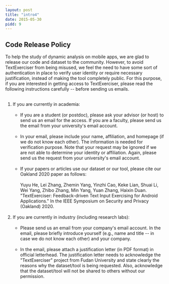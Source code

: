 ```yaml
---
layout: post
title: "intro4"
date: 2015-05-30
pidd: 9
---
```

## Code Release Policy
To help the study of dynamic analysis on mobile apps, we are glad to release our code and dataset to the community. However, to avoid TextExerciser from being misused, we feel the need to have some sort of authentication in place to verify user identity or require necessary justification, instead of making the tool completely public. For this purpose, if you are interested in getting access to TextExerciser, please read the following instructions carefully -- before sending us emails.<br><br>
1. If you are currently in academia:<br><br>
   * If you are a student (or postdoc), please ask your advisor (or host) to send us an email for the access. If you are a faculty, please send us the email from your university's email account.<br><br>
   * In your email, please include your name, affiliation, and homepage (if we do not know each other). The information is needed for verification purpose. Note that your request may be ignored if we are not able to determine your identity or affiliation. Again, please send us the request from your university's email account.<br><br>
   * If your papers or articles use our dataset or our tool, please cite our Oakland 2020 paper as follows:<br><br>
Yuyu He, Lei Zhang, Zhemin Yang, Yinzhi Cao, Keke Lian, Shuai Li, Wei Yang, Zhibo Zhang, Min Yang, Yuan Zhang, Haixin Duan. "TextExerciser: Feedback-driven Text Input Exercising for Android Applications." In the IEEE Symposium on Security and Privacy (Oakland) 2020.<br><br>
2. If you are currently in industry (including research labs):<br><br>
   * Please send us an email from your company's email account. In the email, please briefly introduce yourself (e.g., name and title -- in case we do not know each other) and your company.<br><br>
   * In the email, please attach a justification letter (in PDF format) in official letterhead. The justification letter needs to acknowledge the "TextExerciser" project from Fudan University and state clearly the reasons why the dataset/tool is being requested. Also, acknowledge that the dataset/tool will not be shared to others without our permission.<br><br>